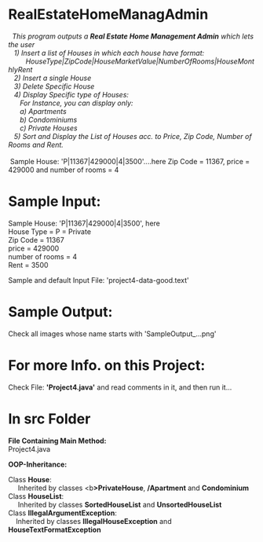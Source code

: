 RealEstateHomeManagAdmin
========================
&nbsp;<b>*</b> This program outputs a <b>Real Estate Home Management Admin</b> which lets the user <br>
&nbsp;&nbsp;&nbsp;1) Insert a list of Houses in which each house have format: <br> 
&nbsp;&nbsp;&nbsp;&nbsp;&nbsp;&nbsp;&nbsp;&nbsp;&nbsp;HouseType|ZipCode|HouseMarketValue|NumberOfRooms|HouseMonthlyRent  <br>
&nbsp;&nbsp;&nbsp;2) Insert a single House <br> 
&nbsp;&nbsp;&nbsp;3) Delete Specific House <br>
&nbsp;&nbsp;&nbsp;4) Display Specific type of Houses: <br> 
&nbsp;&nbsp;&nbsp;&nbsp;&nbsp;&nbsp;For Instance, you can display only: <br>
&nbsp;&nbsp;&nbsp;&nbsp;&nbsp;&nbsp;a) Apartments <br>
&nbsp;&nbsp;&nbsp;&nbsp;&nbsp;&nbsp;b) Condominiums <br>
&nbsp;&nbsp;&nbsp;&nbsp;&nbsp;&nbsp;c) Private Houses <br>
&nbsp;&nbsp;&nbsp;5) Sort and Display the List of Houses acc. to Price, Zip Code, Number of Rooms and Rent. <br>   
&nbsp;<b>*</b>Sample House: 'P|11367|429000|4|3500'....here Zip Code = 11367, price = 429000 and number of rooms = 4

Sample Input:
=============
Sample House: 'P|11367|429000|4|3500', here <br>
House Type = P = Private <br>
Zip Code = 11367 <br>
price = 429000 <br>
number of rooms = 4 <br> 
Rent = 3500 <br>

Sample and default Input File: 'project4-data-good.text'

Sample Output:
==============
Check all images whose name starts with 'SampleOutput_...png'

For more Info. on this Project:
===============================
Check File: <b>'Project4.java'</b> and read comments in it, and then run it...

In src Folder
=============
<b>File Containing Main Method:</b><br>
Project4.java

<b>OOP-Inheritance:</b><br>

Class <b>House</b>:
<br> &nbsp;&nbsp;&nbsp;&nbsp; Inherited by classes <b<b>>PrivateHouse</b>, <b>/Apartment</b> and <b>Condominium</b> <br>
Class <b>HouseList</b>:
<br> &nbsp;&nbsp;&nbsp;&nbsp; Inherited by classes <b>SortedHouseList</b> and <b>UnsortedHouseList</b> <br>
Class <b>IllegalArgumentException</b>:
<br> &nbsp;&nbsp;&nbsp;&nbsp;Inherited by classes <b>IllegalHouseException</b> and <b>HouseTextFormatException</b> <br>




